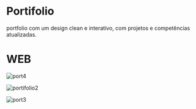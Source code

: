 
# Portifolio
portfolio com um design clean e interativo, com projetos e competências atualizadas.

<h1>WEB</h1>

![port4](https://github.com/user-attachments/assets/ee1ee042-49ff-4096-a2a7-00a9fb7598ca)

![portifolio2](https://github.com/user-attachments/assets/05814630-3cc4-4f2b-9875-22f0f553c5ab)

![port3](https://github.com/user-attachments/assets/244a9e48-fe91-4263-a201-e6b29f93c703)


